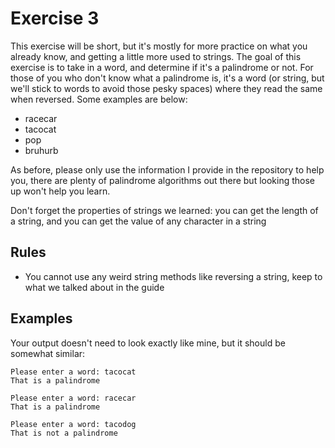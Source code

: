# Exercise 3
This exercise will be short, but it's mostly for more practice on what you already know, and getting a little more used to strings. The goal of this exercise is to take in a word, and determine if it's a palindrome or not. For those of you who don't know what a palindrome is, it's a word (or string, but we'll stick to words to avoid those pesky spaces) where they read the same when reversed. Some examples are below:
* racecar
* tacocat
* pop
* bruhurb

As before, please only use the information I provide in the repository to help you, there are plenty of palindrome algorithms out there but looking those up won't help you learn.

Don't forget the properties of strings we learned: you can get the length of a string, and you can get the value of any character in a string

## Rules
* You cannot use any weird string methods like reversing a string, keep to what we talked about in the guide

## Examples
Your output doesn't need to look exactly like mine, but it should be somewhat similar:
```
Please enter a word: tacocat
That is a palindrome
```

```
Please enter a word: racecar
That is a palindrome
```

```
Please enter a word: tacodog
That is not a palindrome
```